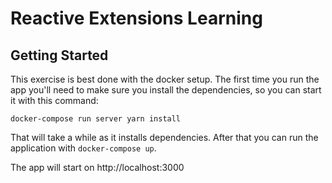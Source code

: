 # Reactive Extensions Learning

## Getting Started

This exercise is best done with the docker setup. The first time you run the app
you'll need to make sure you install the dependencies, so you can start it with
this command:

`docker-compose run server yarn install`

That will take a while as it installs dependencies. After that you can run the
application with `docker-compose up`.

The app will start on http://localhost:3000
